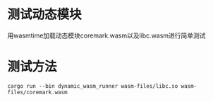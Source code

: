# 测试动态模块
用wasmtime加载动态模块coremark.wasm以及libc.wasm进行简单测试
# 测试方法
```shell
cargo run --bin dynamic_wasm_runner wasm-files/libc.so wasm-files/coremark.wasm